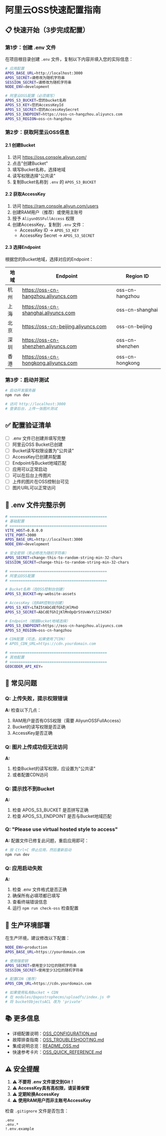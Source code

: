 # 阿里云OSS快速配置指南

## 📋 快速开始（3步完成配置）

### 第1步：创建 .env 文件

在项目根目录创建 `.env` 文件，复制以下内容并填入您的实际信息：

```bash
# 应用配置
APOS_BASE_URL=http://localhost:3000
APOS_SECRET=请修改为随机字符串
SESSION_SECRET=请修改为随机字符串
NODE_ENV=development

# 阿里云OSS配置（必须填写）
APOS_S3_BUCKET=您的bucket名称
APOS_S3_KEY=您的AccessKeyId
APOS_S3_SECRET=您的AccessKeySecret
APOS_S3_ENDPOINT=https://oss-cn-hangzhou.aliyuncs.com
APOS_S3_REGION=oss-cn-hangzhou
```

### 第2步：获取阿里云OSS信息

#### 2.1 创建Bucket
1. 访问 https://oss.console.aliyun.com/
2. 点击"创建Bucket"
3. 填写Bucket名称，选择地域
4. 读写权限选择"公共读"
5. 复制Bucket名称到 `.env` 的 `APOS_S3_BUCKET`

#### 2.2 获取AccessKey
1. 访问 https://ram.console.aliyun.com/users
2. 创建RAM用户（推荐）或使用主账号
3. 授予 `AliyunOSSFullAccess` 权限
4. 创建AccessKey，复制到 `.env` 文件：
   - AccessKey ID → `APOS_S3_KEY`
   - AccessKey Secret → `APOS_S3_SECRET`

#### 2.3 选择Endpoint
根据您的Bucket地域，选择对应的Endpoint：

| 地域 | Endpoint | Region ID |
|------|----------|-----------|
| 杭州 | https://oss-cn-hangzhou.aliyuncs.com | oss-cn-hangzhou |
| 上海 | https://oss-cn-shanghai.aliyuncs.com | oss-cn-shanghai |
| 北京 | https://oss-cn-beijing.aliyuncs.com | oss-cn-beijing |
| 深圳 | https://oss-cn-shenzhen.aliyuncs.com | oss-cn-shenzhen |
| 香港 | https://oss-cn-hongkong.aliyuncs.com | oss-cn-hongkong |

### 第3步：启动并测试

```bash
# 启动开发服务器
npm run dev

# 访问 http://localhost:3000
# 登录后台，上传一张图片测试
```

## ✅ 配置验证清单

- [ ] .env 文件已创建并填写完整
- [ ] 阿里云OSS Bucket已创建
- [ ] Bucket读写权限设置为"公共读"
- [ ] AccessKey已创建并配置
- [ ] Endpoint与Bucket地域匹配
- [ ] 应用可以正常启动
- [ ] 可以在后台上传图片
- [ ] 上传的图片在OSS控制台可见
- [ ] 图片URL可以正常访问

## 🔧 .env 文件完整示例

```bash
# ============================================
# 基础配置
# ============================================
VITE_HOST=0.0.0.0
VITE_PORT=3000
APOS_BASE_URL=http://localhost:3000
NODE_ENV=development

# 安全密钥（务必修改为随机字符串）
APOS_SECRET=change-this-to-random-string-min-32-chars
SESSION_SECRET=change-this-to-random-string-min-32-chars

# ============================================
# 阿里云OSS配置
# ============================================

# Bucket名称（在OSS控制台创建）
APOS_S3_BUCKET=my-website-assets

# AccessKey（在RAM控制台创建）
APOS_S3_KEY=LTAI5tAbCdEfGhIjKlMnO
APOS_S3_SECRET=AbCdEfGhIjKlMnOpQrStUvWxYz1234567

# Endpoint（根据Bucket地域选择）
APOS_S3_ENDPOINT=https://oss-cn-hangzhou.aliyuncs.com
APOS_S3_REGION=oss-cn-hangzhou

# CDN配置（可选，如果使用了CDN）
# APOS_CDN_URL=https://cdn.yourdomain.com

# ============================================
# 其他配置
# ============================================
GEOCODER_API_KEY=
```

## 🚨 常见问题

### Q: 上传失败，提示权限错误
**A:** 检查以下几点：
1. RAM用户是否有OSS权限（需要 AliyunOSSFullAccess）
2. Bucket的读写权限是否正确
3. AccessKey是否正确

### Q: 图片上传成功但无法访问
**A:** 
1. 检查Bucket的读写权限，应设置为"公共读"
2. 或者配置CDN访问

### Q: 提示找不到Bucket
**A:** 
1. 检查 APOS_S3_BUCKET 是否拼写正确
2. 检查 APOS_S3_ENDPOINT 是否与Bucket地域匹配

### Q: "Please use virtual hosted style to access"
**A:**
配置文件已修复此问题，重启应用即可：
```bash
# 按 Ctrl+C 停止应用，然后重新启动
npm run dev
```

### Q: 应用启动失败
**A:** 
1. 检查 .env 文件格式是否正确
2. 确保所有必填项都已填写
3. 查看终端错误信息
4. 运行 `npm run check-oss` 检查配置

## 📝 生产环境部署

在生产环境，建议修改以下配置：

```bash
NODE_ENV=production
APOS_BASE_URL=https://yourdomain.com

# 使用强密钥
APOS_SECRET=使用至少32位的随机字符串
SESSION_SECRET=使用至少32位的随机字符串

# 配置CDN（推荐）
APOS_CDN_URL=https://cdn.yourdomain.com

# 如果使用私有Bucket + CDN
# 在 modules/@apostrophecms/uploadfs/index.js 中
# 将 bucketObjectsACL 改为 'private'
```

## 📚 更多信息

- 详细配置说明：[OSS_CONFIGURATION.md](./OSS_CONFIGURATION.md)
- 故障排查指南：[OSS_TROUBLESHOOTING.md](./OSS_TROUBLESHOOTING.md)
- 集成说明总览：[README_OSS.md](./README_OSS.md)
- 快速参考卡片：[OSS_QUICK_REFERENCE.md](./OSS_QUICK_REFERENCE.md)

## ⚠️ 安全提醒

1. ⚠️ **不要将 .env 文件提交到Git！**
2. ⚠️ **AccessKey具有高权限，请妥善保管**
3. ⚠️ **定期轮换AccessKey**
4. ⚠️ **使用RAM用户而非主账号AccessKey**

检查 `.gitignore` 文件是否包含：
```
.env
.env.*
!.env.example
```

